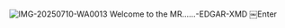 
![IMG-20250710-WA0013](https://github.com/user-attachments/assets/21cbd2fe-0e83-43e3-8cca-bc5bcf98fc21)
Welcome to the MR......-EDGAR-XMD 
￼Enter
